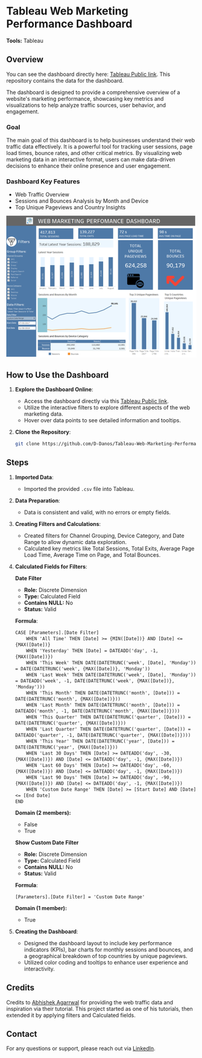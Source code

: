 # Tableau Web Marketing Performance Dashboard

**Tools:** Tableau

## Overview

You can see the dashboard directly here: [Tableau Public link](https://public.tableau.com/app/profile/danos.dimitris/viz/WebMarketingDashboard_17243592790950/Dashboard?publish=yes). This repository contains the data for the dashboard. 

The dashboard is designed to provide a comprehensive overview of a website's marketing performance, showcasing key metrics and visualizations to help analyze traffic sources, user behavior, and engagement.

### Goal

The main goal of this dashboard is to help businesses understand their web traffic data effectively. It is a powerful tool for tracking user sessions, page load times, bounce rates, and other critical metrics. By visualizing web marketing data in an interactive format, users can make data-driven decisions to enhance their online presence and user engagement.

### Dashboard Key Features

- Web Traffic Overview
- Sessions and Bounces Analysis by Month and Device
- Top Unique Pageviews and Country Insights

![Web Marketing Performance Dashboard](tableau_public_dashboard_image.png)

## How to Use the Dashboard

1. **Explore the Dashboard Online**:
   - Access the dashboard directly via this [Tableau Public link](https://public.tableau.com/app/profile/danos.dimitris/viz/WebMarketingDashboard_17243592790950/Dashboard?publish=yes).
   - Utilize the interactive filters to explore different aspects of the web marketing data.
   - Hover over data points to see detailed information and tooltips.

2. **Clone the Repository**:

    ```bash
    git clone https://github.com/D-Danos/Tableau-Web-Marketing-Performance-Dashboard.git
    ```

## Steps

1. **Imported Data**:
   - Imported the provided `.csv` file into Tableau.

2. **Data Preparation**:
   - Data is consistent and valid, with no errors or empty fields.

3. **Creating Filters and Calculations**:
   - Created filters for Channel Grouping, Device Category, and Date Range to allow dynamic data exploration.
   - Calculated key metrics like Total Sessions, Total Exits, Average Page Load Time, Average Time on Page, and Total Bounces.

4. **Calculated Fields for Filters**:

    **Date Filter**  
    - **Role:** Discrete Dimension  
    - **Type:** Calculated Field  
    - **Contains NULL:** No  
    - **Status:** Valid  

    **Formula**:
    ```Tableau
    CASE [Parameters].[Date Filter]
        WHEN 'All Time' THEN [Date] >= {MIN([Date])} AND [Date] <= {MAX([Date])}
        WHEN 'Yesterday' THEN [Date] = DATEADD('day', -1, {MAX([Date])})
        WHEN 'This Week' THEN DATE(DATETRUNC('week', [Date], 'Monday')) = DATE(DATETRUNC('week', {MAX([Date])}, 'Monday'))
        WHEN 'Last Week' THEN DATE(DATETRUNC('week', [Date], 'Monday')) = DATEADD('week', -1, DATE(DATETRUNC('week', {MAX([Date])}, 'Monday')))
        WHEN 'This Month' THEN DATE(DATETRUNC('month', [Date])) = DATE(DATETRUNC('month', {MAX([Date])}))
        WHEN 'Last Month' THEN DATE(DATETRUNC('month', [Date])) = DATEADD('month', -1, DATE(DATETRUNC('month', {MAX([Date])})))
        WHEN 'This Quarter' THEN DATE(DATETRUNC('quarter', [Date])) = DATE(DATETRUNC('quarter', {MAX([Date])}))
        WHEN 'Last Quarter' THEN DATE(DATETRUNC('quarter', [Date])) = DATEADD('quarter', -1, DATE(DATETRUNC('quarter', {MAX([Date])})))
        WHEN 'This Year' THEN DATE(DATETRUNC('year', [Date])) = DATE(DATETRUNC('year', {MAX([Date])}))
        WHEN 'Last 30 Days' THEN [Date] >= DATEADD('day', -30, {MAX([Date])}) AND [Date] <= DATEADD('day', -1, {MAX([Date])})
        WHEN 'Last 60 Days' THEN [Date] >= DATEADD('day', -60, {MAX([Date])}) AND [Date] <= DATEADD('day', -1, {MAX([Date])})
        WHEN 'Last 90 Days' THEN [Date] >= DATEADD('day', -90, {MAX([Date])}) AND [Date] <= DATEADD('day', -1, {MAX([Date])})
        WHEN 'Custom Date Range' THEN [Date] >= [Start Date] AND [Date] <= [End Date]
    END
    ```
    **Domain (2 members):**  
    - False  
    - True  


    **Show Custom Date Filter**  
    - **Role:** Discrete Dimension  
    - **Type:** Calculated Field  
    - **Contains NULL:** No  
    - **Status:** Valid  

    **Formula**:
    ```Tableau
    [Parameters].[Date Filter] = 'Custom Date Range'
    ```
    **Domain (1 member):**  
    - True  

6. **Creating the Dashboard**:
   - Designed the dashboard layout to include key performance indicators (KPIs), bar charts for monthly sessions and bounces, and a geographical breakdown of top countries by unique pageviews.
   - Utilized color coding and tooltips to enhance user experience and interactivity.

## Credits

Credits to [Abhishek Agarrwal](https://www.youtube.com/@AbhishekAgarrwal) for providing the web traffic data and inspiration via their tutorial. This project started as one of his tutorials, then extended it by applying filters and Calculated fields.

## Contact

For any questions or support, please reach out via [LinkedIn](https://www.linkedin.com/in/dimitris-danos).
